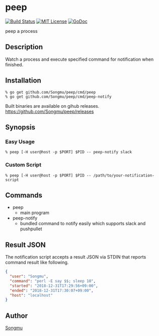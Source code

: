 peep
=======

[![Build Status](https://travis-ci.org/Songmu/peep.png?branch=master)][travis]
[![MIT License](http://img.shields.io/badge/license-MIT-blue.svg?style=flat-square)][license]
[![GoDoc](https://godoc.org/github.com/Songmu/peep?status.svg)][godoc]

[travis]: https://travis-ci.org/Songmu/peep
[license]: https://github.com/Songmu/peep/blob/master/LICENSE
[godoc]: https://godoc.org/github.com/Songmu/peep

peep a process

## Description

Watch a process and execute specified command for notification when finished.

## Installation

    % go get github.com/Songmu/peep/cmd/peep
    % go get github.com/Songmu/peep/cmd/peep-notify

Built binaries are available on gihub releases.
<https://github.com/Songmu/peep/releases>

## Synopsis

### Easy Usage

    % peep [-H user@host -p $PORT] $PID -- peep-notify slack

### Custom Script

    % peep [-H user@host -p $PORT] $PID -- /path/to/your-notification-script

## Commands

- peep
  - main program
- peep-notify
  - bundled command to notify easily which supports slack and pushpullet

## Result JSON

The notification script accepts a result JSON via STDIN that reports command result like following.

```json
{
  "user": "Songmu",
  "command": "perl -E say $$; sleep 10",
  "started": "2018-12-31T17:29:56+09:00",
  "ended": "2018-12-31T17:30:07+09:00",
  "host": "localhost"
}
```

## Author

[Songmu](https://github.com/Songmu)
